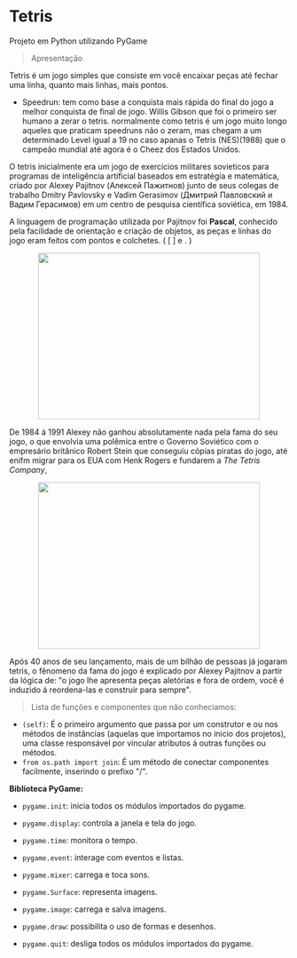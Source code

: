 # Tetris
Projeto em Python utilizando PyGame
>Apresentação


Tetris é um jogo simples que consiste em você encaixar peças até fechar uma linha, quanto mais linhas, mais pontos. 
- Speedrun: tem como base a conquista mais rápida do final do jogo a melhor conquista de final de jogo. Willis Gibson que foi o primeiro ser humano a zerar o tetris. normalmente como tetris é um jogo muito longo aqueles que praticam speedruns não o zeram, mas chegam a um determinado Level igual a 19 no caso apanas o Tetris (NES)(1988) que o campeão mundial até agora é o Cheez dos Estados Unidos.

O tetris inicialmente era um jogo de exercícios militares sovieticos para programas de inteligência artificial baseados em estratégia e matemática, criado por Alexey Pajitnov (Алексей Пажитнов) junto de seus colegas de trabalho Dmitry Pavlovsky e Vadim Gerasimov (Дмитрий Павловский и Вадим Герасимов) em um centro de pesquisa científica soviética, em 1984.

A linguagem de programação utilizada por Pajitnov foi **Pascal**, conhecido pela facilidade de orientação e criação de objetos, as peças e linhas do jogo eram feitos com pontos e colchetes. ( [ ] e . )

<p align="center">
  <img src="https://tetris.wiki/images/e/ea/Original_Tetris.png" width="400" height="300"/>
</p>

De 1984 á 1991 Alexey não ganhou absolutamente nada pela fama do seu jogo, o que envolvia uma polêmica entre o Governo Soviético com o empresário britânico Robert Stein que conseguiu cópias piratas do jogo, até enifm migrar para os EUA com Henk Rogers e fundarem a *The Tetris Company*, 

<p align="center">
  <img src="https://forbes.com.br/wp-content/uploads/2023/04/Alexey-Pajitnov-793x533.jpg" width="400" height="300"/>
</p>

Após 40 anos de seu lançamento, mais de um bilhão de pessoas já jogaram tetris, o fênomeno da fama do jogo é explicado por Alexey Pajitnov a partir da lógica de: "o jogo lhe apresenta peças aletórias e fora de ordem, você é induzido á reordena-las e construir para sempre".


>Lista de funções e componentes que não conheciamos:
- `(self)`: É o primeiro argumento que passa por um construtor e ou nos métodos de instâncias (aquelas que importamos no inicio dos projetos), uma classe responsável por vincular atributos á outras funções ou métodos.
- `from os.path import join`: É um método de conectar componentes facilmente, inserindo o prefixo "/".

**Biblioteca PyGame:**

- `pygame.init`: inicia todos os módulos importados do pygame.

- `pygame.display`: controla a janela e tela do jogo.

- `pygame.time`: monitora o tempo.

- `pygame.event`: interage com eventos e listas.

- `pygame.mixer`: carrega e toca sons.

- `pygame.Surface`: representa imagens.

- `pygame.image`: carrega e salva imagens.

- `pygame.draw`: possibilita o uso de formas e desenhos.

- `pygame.quit`: desliga todos os módulos importados do pygame.

